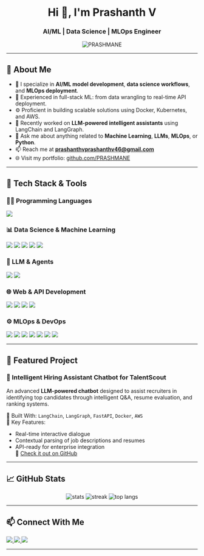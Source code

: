 <h1 align="center">Hi 👋, I'm Prashanth V</h1>
<h3 align="center">AI/ML | Data Science | MLOps Engineer</h3>

<p align="center">
  <img src="https://komarev.com/ghpvc/?username=PRASHMANE&label=Profile%20views&color=0e75b6&style=flat" alt="PRASHMANE" />
</p>

---

## 🧠 About Me

- 🎯 I specialize in **AI/ML model development**, **data science workflows**, and **MLOps deployment**.
- 🧪 Experienced in full-stack ML: from data wrangling to real-time API deployment.
- ⚙️ Proficient in building scalable solutions using Docker, Kubernetes, and AWS.
- 🧠 Recently worked on **LLM-powered intelligent assistants** using LangChain and LangGraph.
- 💬 Ask me about anything related to **Machine Learning**, **LLMs**, **MLOps**, or **Python**.
- 📫 Reach me at **prashanthvprashanthv46@gmail.com**
- 🌐 Visit my portfolio: [github.com/PRASHMANE](https://github.com/PRASHMANE)

---

## 🚀 Tech Stack & Tools

### 👨‍💻 Programming Languages
<p align="left">
  <img src="https://img.shields.io/badge/python-%2314354C.svg?&style=for-the-badge&logo=python&logoColor=white"/>
</p>

### 📊 Data Science & Machine Learning
<p align="left">
  <img src="https://img.shields.io/badge/pandas-%23150458.svg?&style=for-the-badge&logo=pandas&logoColor=white"/>
  <img src="https://img.shields.io/badge/numpy-%23013243.svg?&style=for-the-badge&logo=numpy&logoColor=white"/>
  <img src="https://img.shields.io/badge/scikit--learn-%23F7931E.svg?&style=for-the-badge&logo=scikit-learn&logoColor=white"/>
  <img src="https://img.shields.io/badge/tensorflow-%23FF6F00.svg?&style=for-the-badge&logo=tensorflow&logoColor=white"/>
  <img src="https://img.shields.io/badge/pytorch-%23EE4C2C.svg?&style=for-the-badge&logo=pytorch&logoColor=white"/>
</p>

### 🧠 LLM & Agents
<p align="left">
  <img src="https://img.shields.io/badge/langchain-%23000000.svg?style=for-the-badge&logo=python&logoColor=green"/>
  <img src="https://img.shields.io/badge/langgraph-%23000000.svg?style=for-the-badge&logo=python&logoColor=orange"/>
</p>

### 🌐 Web & API Development
<p align="left">
  <img src="https://img.shields.io/badge/fastapi-%2300C7B7.svg?&style=for-the-badge&logo=fastapi&logoColor=white"/>
  <img src="https://img.shields.io/badge/flask-%23000000.svg?&style=for-the-badge&logo=flask&logoColor=white"/>
  <img src="https://img.shields.io/badge/django-%23092E20.svg?&style=for-the-badge&logo=django&logoColor=white"/>
  <img src="https://img.shields.io/badge/streamlit-%23FF4B4B.svg?&style=for-the-badge&logo=streamlit&logoColor=white"/>
</p>

### ⚙️ MLOps & DevOps
<p align="left">
  <img src="https://img.shields.io/badge/docker-%230db7ed.svg?&style=for-the-badge&logo=docker&logoColor=white"/>
  <img src="https://img.shields.io/badge/kubernetes-%23326ce5.svg?&style=for-the-badge&logo=kubernetes&logoColor=white"/>
  <img src="https://img.shields.io/badge/aws-%23FF9900.svg?&style=for-the-badge&logo=amazon-aws&logoColor=white"/>
  <img src="https://img.shields.io/badge/git-%23F05032.svg?&style=for-the-badge&logo=git&logoColor=white"/>
  <img src="https://img.shields.io/badge/github-%23181717.svg?&style=for-the-badge&logo=github&logoColor=white"/>
  <img src="https://img.shields.io/badge/dvc-%23B6C4C2.svg?&style=for-the-badge&logo=data-version-control&logoColor=black"/>
  <img src="https://img.shields.io/badge/mlflow-%23000000.svg?&style=for-the-badge&logo=mlflow&logoColor=blue"/>
</p>

---

## 🧩 Featured Project

### 🤖 Intelligent Hiring Assistant Chatbot for TalentScout
An advanced **LLM-powered chatbot** designed to assist recruiters in identifying top candidates through intelligent Q&A, resume evaluation, and ranking systems.

🔧 Built With: `LangChain`, `LangGraph`, `FastAPI`, `Docker`, `AWS`  
📌 Key Features:
- Real-time interactive dialogue
- Contextual parsing of job descriptions and resumes
- API-ready for enterprise integration  
📁 [Check it out on GitHub](https://github.com/PRASHMANE)

---

## 📈 GitHub Stats

<p align="center">
  <img src="https://github-readme-stats.vercel.app/api?username=PRASHMANE&show_icons=true&theme=tokyonight" alt="stats" />
  <img src="https://github-readme-streak-stats.herokuapp.com?user=PRASHMANE&theme=tokyonight&date_format=M%20j%5B%2C%20Y%5D" alt="streak" />
  <img src="https://github-readme-stats.vercel.app/api/top-langs/?username=PRASHMANE&layout=compact&theme=tokyonight" alt="top langs" />
</p>

---

## 📫 Connect With Me

<p align="left">
  <a href="https://www.linkedin.com/in/prashanth1615" target="_blank">
    <img src="https://img.shields.io/badge/linkedin-%230077B5.svg?&style=for-the-badge&logo=linkedin&logoColor=white"/>
  </a>
  <a href="mailto:prashanthvprashanthv46@gmail.com">
    <img src="https://img.shields.io/badge/email-%23D14836.svg?&style=for-the-badge&logo=gmail&logoColor=white"/>
  </a>
  <a href="https://github.com/PRASHMANE" target="_blank">
    <img src="https://img.shields.io/badge/github-%2312100E.svg?&style=for-the-badge&logo=github&logoColor=white"/>
  </a>
</p>

---
